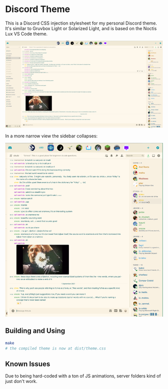 # Discord Theme

This is a Discord CSS injection stylesheet for my personal Discord theme. It's similar to Gruvbox Light or Solarized Light, and is based on the Noctis Lux VS Code theme.

![Normal](img/normal.png)

In a more narrow view the sidebar collapses:

![Narrow](img/narrow.png)

## Building and Using

```bash
make
# the compiled theme is now at dist/theme.css
```

## Known Issues

Due to being hard-coded with a ton of JS animations, server folders kind of just don't work.
